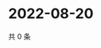 # 2022-08-20

共 0 条

<!-- BEGIN WEIBO -->
<!-- 最后更新时间 Sat Aug 20 2022 06:17:28 GMT+0800 (China Standard Time) -->

<!-- END WEIBO -->
